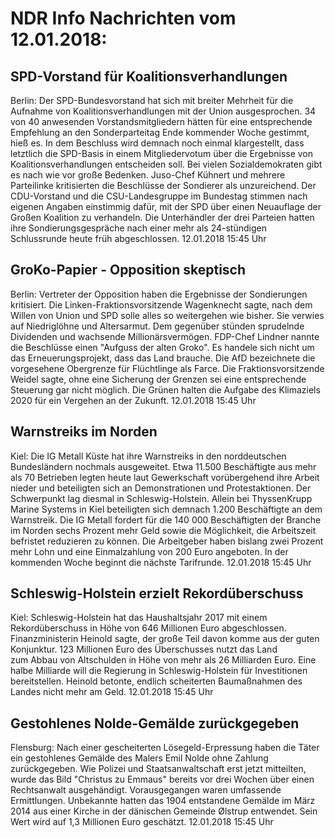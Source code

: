 # NDR Info Nachrichten vom 12.01.2018:


## SPD-Vorstand für Koalitionsverhandlungen
Berlin: Der SPD-Bundesvorstand hat sich mit breiter Mehrheit für die Aufnahme von Koalitionsverhandlungen mit der Union ausgesprochen. 34 von 40 anwesenden Vorstandsmitgliedern hätten für eine entsprechende Empfehlung an den Sonderparteitag Ende kommender Woche gestimmt, hieß es. In dem Beschluss wird demnach noch einmal klargestellt, dass letztlich die SPD-Basis in einem Mitgliedervotum über die Ergebnisse von Koalitionsverhandlungen entscheiden soll. Bei vielen Sozialdemokraten gibt es nach wie vor große Bedenken. Juso-Chef Kühnert und mehrere Parteilinke kritisierten die Beschlüsse der Sondierer als unzureichend. Der CDU-Vorstand und die CSU-Landesgruppe im Bundestag stimmen nach eigenen Angaben einstimmig dafür, mit der SPD über einen Neuauflage der Großen Koalition zu verhandeln. Die Unterhändler der drei Parteien hatten ihre Sondierungsgespräche nach einer mehr als 24-stündigen Schlussrunde heute früh abgeschlossen. 12.01.2018 15:45 Uhr 

## GroKo-Papier - Opposition skeptisch
Berlin: Vertreter der Opposition haben die Ergebnisse der Sondierungen kritisiert. Die Linken-Fraktionsvorsitzende Wagenknecht sagte, nach dem Willen von Union und SPD solle alles so weitergehen wie bisher. Sie verwies auf Niedriglöhne und Altersarmut. Dem gegenüber stünden sprudelnde Dividenden und wachsende Millionärsvermögen. FDP-Chef Lindner nannte die Beschlüsse einen "Aufguss der alten Groko". Es handele sich nicht um das Erneuerungsprojekt, dass das Land brauche. Die AfD bezeichnete die vorgesehene Obergrenze für Flüchtlinge als Farce. Die Fraktionsvorsitzende Weidel sagte, ohne eine Sicherung der Grenzen sei eine entsprechende Steuerung gar nicht möglich. Die Grünen halten die Aufgabe des Klimaziels 2020 für ein Vergehen an der Zukunft. 12.01.2018 15:45 Uhr 

## Warnstreiks im Norden
Kiel: Die IG Metall Küste hat ihre Warnstreiks in den norddeutschen Bundesländern nochmals ausgeweitet. Etwa 11.500 Beschäftigte aus mehr als 70 Betrieben legten heute laut Gewerkschaft vorübergehend ihre Arbeit nieder und beteiligten sich an Demonstrationen und Protestaktionen. Der Schwerpunkt lag diesmal in Schleswig-Holstein. Allein bei ThyssenKrupp Marine Systems in Kiel beteiligten sich demnach 1.200 Beschäftigte an dem Warnstreik. Die IG Metall fordert für die 140 000 Beschäftigten der Branche im Norden sechs Prozent mehr Geld sowie die Möglichkeit, die Arbeitszeit befristet reduzieren zu können. Die Arbeitgeber haben bislang zwei Prozent mehr Lohn und eine Einmalzahlung von 200 Euro angeboten. In der kommenden Woche beginnt die nächste Tarifrunde. 12.01.2018 15:45 Uhr 

## Schleswig-Holstein erzielt Rekordüberschuss
Kiel: Schleswig-Holstein hat das Haushaltsjahr 2017 mit einem Rekordüberschuss in Höhe von 646 Millionen Euro abgeschlossen. Finanzministerin Heinold sagte, der große Teil davon komme aus der guten Konjunktur. 123 Millionen Euro des Überschusses nutzt das Land zum Abbau von Altschulden in Höhe von mehr als 26 Milliarden Euro. Eine halbe Milliarde will die Regierung in Schleswig-Holstein für Investitionen bereitstellen. Heinold betonte, endlich scheiterten Baumaßnahmen des Landes nicht mehr am Geld. 12.01.2018 15:45 Uhr 

## Gestohlenes Nolde-Gemälde zurückgegeben
Flensburg: Nach einer gescheiterten Lösegeld-Erpressung haben die Täter ein gestohlenes Gemälde des Malers Emil Nolde ohne Zahlung zurückgegeben. Wie Polizei und Staatsanwaltschaft erst jetzt mitteilten, wurde das Bild "Christus zu Emmaus" bereits vor drei Wochen über einen Rechtsanwalt ausgehändigt. Vorausgegangen waren umfassende Ermittlungen. Unbekannte hatten das 1904 entstandene Gemälde im März 2014 aus einer Kirche in der dänischen Gemeinde Ølstrup entwendet. Sein Wert wird auf 1,3 Millionen Euro geschätzt. 12.01.2018 15:45 Uhr 
